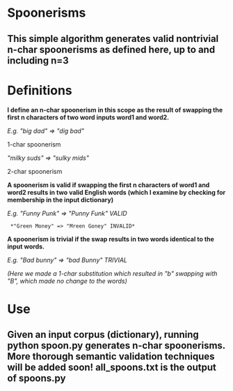 Spoonerisms
==========

This simple algorithm generates valid nontrivial n-char spoonerisms as defined here, up to and including n=3
----------------

Definitions
===========

**I define an n-char spoonerism in this scope as the result of swapping the first n characters of two word inputs word1 and word2.**

*E.g. "big dad" => "dig bad"*

  1-char spoonerism

 
 *"milky suds" => "sulky mids"*
 
 2-char spoonerism
 
**A spoonerism is valid if swapping the first n characters of word1 and word2 results in two valid English words (which I examine by checking for membership in the input dictionary)**

*E.g. "Funny Punk" => "Punny Funk" VALID*

     *"Green Money" => "Mreen Goney" INVALID*

**A spoonerism is trivial if the swap results in two words identical to the input words.**


*E.g. "Bad bunny" => "bad Bunny" TRIVIAL*

*(Here we made a 1-char substitution which resulted in "b" swapping with "B", which made no change to the words)*

Use
===
Given an input corpus (dictionary), running   python spoon.py  generates n-char spoonerisms.
More thorough semantic validation techniques will be added soon!
all_spoons.txt is the output of spoons.py
------
